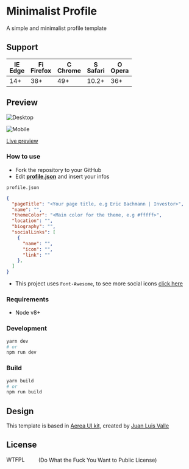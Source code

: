 # Minimalist Profile

A simple and minimalist profile template

## Support

| [<img src="https://raw.githubusercontent.com/godban/browsers-support-badges/master/src/images/edge.png" alt="IE / Edge" width="16px" height="16px" />](http://godban.github.io/browsers-support-badges/)</br>Edge | [<img src="https://raw.githubusercontent.com/godban/browsers-support-badges/master/src/images/firefox.png" alt="Firefox" width="16px" height="16px" />](http://godban.github.io/browsers-support-badges/)</br>Firefox | [<img src="https://raw.githubusercontent.com/godban/browsers-support-badges/master/src/images/chrome.png" alt="Chrome" width="16px" height="16px" />](http://godban.github.io/browsers-support-badges/)</br>Chrome | [<img src="https://raw.githubusercontent.com/godban/browsers-support-badges/master/src/images/safari.png" alt="Safari" width="16px" height="16px" />](http://godban.github.io/browsers-support-badges/)</br>Safari | [<img src="https://raw.githubusercontent.com/godban/browsers-support-badges/master/src/images/opera.png" alt="Opera" width="16px" height="16px" />](http://godban.github.io/browsers-support-badges/)</br>Opera |
| --------- | --------- | --------- | --------- | --------- |
| 14+ | 38+ | 49+ | 10.2+ | 36+

## Preview

![Desktop](https://github.com/vmarcosp/minimalist-profile/blob/master/screenshots/desktop.png)

![Mobile](https://github.com/vmarcosp/minimalist-profile/blob/master/screenshots/mobile.JPG)

[Live preview](https://minimalist-profile.netlify.com/)

### How to use

- Fork the repository to your GitHub
- Edit [**profile.json**](https://github.com/vmarcosp/minimalist-profile/blob/master/src/profile.json) and insert your infos

`profile.json`
```json
{
  "pageTitle": "<Your page title, e.g Eric Bachmann | Investor>",
  "name": "",
  "themeColor": "<Main color for the theme, e.g #fffff>",
  "location": "",
  "biography": "",
  "socialLinks": [
    {
      "name": "",
      "icon": "",
      "link": ""
    },
  ]
}
```
- This project uses `Font-Awesome`, to see more social icons [click here](https://fontawesome.com/v4.7.0/)



### Requirements

- Node v8+

### Development

```sh
yarn dev 
# or
npm run dev
```

### Build

```sh
yarn build
# or
npm run build
```

## Design
This template is based in [Aerea UI kit](https://www.behance.net/gallery/36601943/AEREA-FREE-UI-KIT), created by [Juan Luis Valle](http://juanluisvalle.com/)

## License
<a href="http://www.wtfpl.net/"><img
       src="http://www.wtfpl.net/wp-content/uploads/2012/12/wtfpl-badge-4.png"
       width="80" height="15" alt="WTFPL" /></a>  (Do What the Fuck You Want to Public License)
